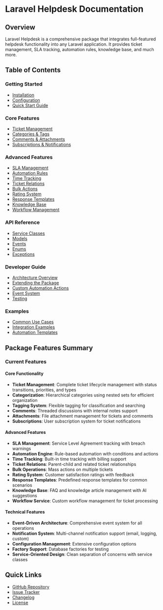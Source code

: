 # Laravel Helpdesk Documentation

## Overview

Laravel Helpdesk is a comprehensive package that integrates full-featured helpdesk functionality into any Laravel application. It provides ticket management, SLA tracking, automation rules, knowledge base, and much more.

## Table of Contents

### Getting Started
- [Installation](./installation.md)
- [Configuration](./configuration.md)
- [Quick Start Guide](./quick-start.md)

### Core Features
- [Ticket Management](./features/ticket-management.md)
- [Categories & Tags](./features/categories-tags.md)
- [Comments & Attachments](./features/comments-attachments.md)
- [Subscriptions & Notifications](./features/subscriptions-notifications.md)

### Advanced Features
- [SLA Management](./features/sla-management.md)
- [Automation Rules](./features/automation-rules.md)
- [Time Tracking](./features/time-tracking.md)
- [Ticket Relations](./features/ticket-relations.md)
- [Bulk Actions](./features/bulk-actions.md)
- [Rating System](./features/rating-system.md)
- [Response Templates](./features/response-templates.md)
- [Knowledge Base](./features/knowledge-base.md)
- [Workflow Management](./features/workflow-management.md)

### API Reference
- [Service Classes](./api/services.md)
- [Models](./api/models.md)
- [Events](./api/events.md)
- [Enums](./api/enums.md)
- [Exceptions](./api/exceptions.md)

### Developer Guide
- [Architecture Overview](./developer/architecture.md)
- [Extending the Package](./developer/extending.md)
- [Custom Automation Actions](./developer/custom-automation.md)
- [Event System](./developer/events.md)
- [Testing](./developer/testing.md)

### Examples
- [Common Use Cases](./examples/use-cases.md)
- [Integration Examples](./examples/integrations.md)
- [Automation Templates](./examples/automation-templates.md)

## Package Features Summary

### Current Features

#### Core Functionality
- **Ticket Management**: Complete ticket lifecycle management with status transitions, priorities, and types
- **Categorization**: Hierarchical categories using nested sets for efficient organization
- **Tagging System**: Flexible tagging for classification and searching
- **Comments**: Threaded discussions with internal notes support
- **Attachments**: File attachment management for tickets and comments
- **Subscriptions**: User subscription system for ticket notifications

#### Advanced Features
- **SLA Management**: Service Level Agreement tracking with breach warnings
- **Automation Engine**: Rule-based automation with conditions and actions
- **Time Tracking**: Built-in time tracking with billing support
- **Ticket Relations**: Parent-child and related ticket relationships
- **Bulk Operations**: Mass actions on multiple tickets
- **Rating System**: Customer satisfaction ratings with feedback
- **Response Templates**: Predefined response templates for common scenarios
- **Knowledge Base**: FAQ and knowledge article management with AI suggestions
- **Workflow Service**: Custom workflow management for ticket processing

#### Technical Features
- **Event-Driven Architecture**: Comprehensive event system for all operations
- **Notification System**: Multi-channel notification support (email, logging, custom)
- **Configuration Management**: Extensive configuration options
- **Factory Support**: Database factories for testing
- **Service-Oriented Design**: Clean separation of concerns with service classes


## Quick Links

- [GitHub Repository](https://github.com/masterix21/laravel-helpdesk)
- [Issue Tracker](https://github.com/masterix21/laravel-helpdesk/issues)
- [Changelog](../CHANGELOG.md)
- [License](../LICENSE.md)